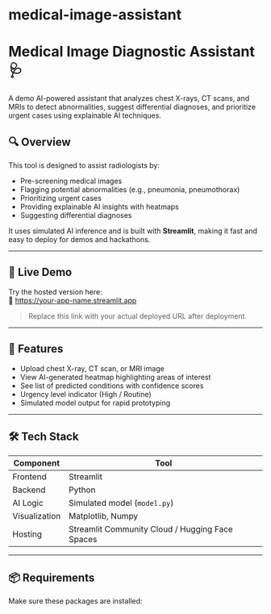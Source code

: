 # medical-image-assistant
# Medical Image Diagnostic Assistant 🩺

A demo AI-powered assistant that analyzes chest X-rays, CT scans, and MRIs to detect abnormalities, suggest differential diagnoses, and prioritize urgent cases using explainable AI techniques.

## 🔍 Overview

This tool is designed to assist radiologists by:
- Pre-screening medical images
- Flagging potential abnormalities (e.g., pneumonia, pneumothorax)
- Prioritizing urgent cases
- Providing explainable AI insights with heatmaps
- Suggesting differential diagnoses

It uses simulated AI inference and is built with **Streamlit**, making it fast and easy to deploy for demos and hackathons.

---

## 🚀 Live Demo

Try the hosted version here:  
🔗 [https://your-app-name.streamlit.app ](https://your-app-name.streamlit.app )

> Replace this link with your actual deployed URL after deployment.

---

## 🧠 Features

- Upload chest X-ray, CT scan, or MRI image
- View AI-generated heatmap highlighting areas of interest
- See list of predicted conditions with confidence scores
- Urgency level indicator (High / Routine)
- Simulated model output for rapid prototyping

---

## 🛠️ Tech Stack

| Component | Tool |
|----------|------|
| Frontend | Streamlit |
| Backend | Python |
| AI Logic | Simulated model (`model.py`) |
| Visualization | Matplotlib, Numpy |
| Hosting | Streamlit Community Cloud / Hugging Face Spaces |

---

## 📦 Requirements

Make sure these packages are installed:
